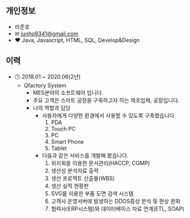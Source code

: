 ## 개인정보
- 라준호
- ✉ junho9341@gmail.com
- ❤ Java, Javascript, HTML, SQL, Develop&Design

## 이력
- 🕒 2018.01 ~ 2020.06(2년)
    - Qfactory System
        - MES분야의 소프트웨어 입니다.
        - 주요 고객은 스마트 공장을 구축하고자 하는 제조업체, 공장입니다.
        - 나의 역할과 담당
            - 사용자에게 다양한 환경에서 사용할 수 있도록 구축했습니다.
                1. PDA
                1. Touch PC
                1. PC
                1. Smart Phone
                1. Tablet
            - 다음과 같은 서비스를 개발해 봤습니다.
                1. 위지윅을 이용한 문서관리(HACCP, CGMP)
                2. 생산성 분석자료 출력
                3. 생산 프로젝트 산출물(WBS)
                4. 생산 실적 현황판
                5. SVG를 이용한 부품 도면 검색 시스템
                6. 고객사 운영서버에 발생하는 DDOS증상 분석 및 현상 완화
                7. 협력사(ERP시스템)와 데이터베이스 자료 연계(ETL, SOAP)